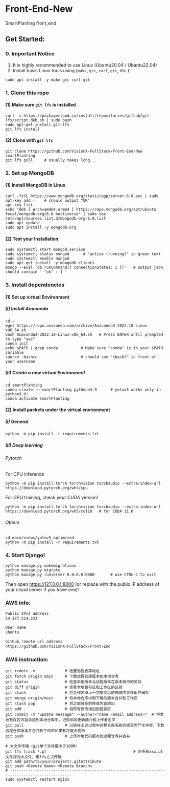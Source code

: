 # Front-End-New
SmartPlanting front_end
## Get Started: 
### 0. Important Notice
1. It is highly recommended to use Linux (Ubantu20.04 / Ubantu22.04)
2. Install basic Linux tools using (`make`, `gcc`, `curl`, `git`, etc.)
```shell
sudo apt install -y make gcc curl git
```
### 1. Clone this repo
#### (1) Make sure `git lfs` is installed
```shell
curl -s https://packagecloud.io/install/repositories/github/git-lfs/script.deb.sh | sudo bash
sudo apt-get install git-lfs
git lfs install
```
#### (2) Clone with `git lfs`
```shell
git clone https://github.com/VisionX-FullStack/Front-End-New smartPlanting
git lfs pull     # Usually takes long...
```
### 2. Set up MongoDB
#### (1) Install MongoDB in Linux
```shell
curl -fsSL https://www.mongodb.org/static/pgp/server-6.0.asc | sudo apt-key add -    # should output "OK"
apt-key list
echo "deb [ arch=amd64,arm64 ] https://repo.mongodb.org/apt/ubuntu focal/mongodb-org/6.0 multiverse" | sudo tee /etc/apt/sources.list.d/mongodb-org-6.0.list
sudo apt update
sudo apt install -y mongodb-org
```
#### (2) Test your Installation
```shell
sudo systemctl start mongod.service
sudo systemctl status mongod      # "active (running)" in green text
sudo systemctl enable mongod
sudo apt-get install -y mongodb-clients
mongo --eval 'db.runCommand({ connectionStatus: 1 })'   # output json should contain ' "ok" : 1 '
```
### 3. Install dependencies
#### (1) Set up virtual Environment
##### (I) Install Anaconda
```shell
cd ~
wget https://repo.anaconda.com/archive/Anaconda3-2022.10-Linux-x86_64.sh
bash Anaconda3-2022.10-Linux-x86_64.sh   # Press ENTER until prompted to type "yes"
conda init
echo $PATH | grep conda          # Make sure "conda" is in your $PATH variable
source .bashrc                   # should see "(bash)" in front of your username
```
##### (II) Create a new virtual Environment
```shell
cd smartPlanting
conda create -n smartPlanting python=3.9      # yolov5 works only in python3.9!
conda activate smartPlanting
```
#### (2) Install packets under the virtual environment
##### (I) General
```shell
python -m pip install -r requirements.txt
```
##### (II) Deep learning
###### Pytorch
For CPU inference
```shell
python -m pip install torch torchvision torchaudio --extra-index-url https://download.pytorch.org/whl/cpu  
```
For GPU training, check your CUDA version!
```shell
python -m pip install torch torchvision torchaudio --extra-index-url https://download.pytorch.org/whl/cu116   # for CUDA 11.6
```
###### Others
```shell
cd main/views/yolov5_optimized
python -m pip install -r requirements.txt
```
### 4. Start Django!
```shell
python manage.py makemigrations
python manage.py migrate
python manage.py runserver 0.0.0.0:8000       # use CTRL-C to exit
```
Then open https://127.0.0.1:8000 (or replace with the public IP address of your cloud server if you have one)!
### AWS info:
```txt
Public IPv4 address
54.177.214.223

User name
ubuntu

GitHub remote url address
https://github.com/VisionX-FullStack/Front-End
```

### AWS instruction:
```shell
git remote -v             # 检查远程仓库地址
git fetch origin main     # 下载远程仓库版本到本地仓库
git status                # 检查本地版本与远程版本在版本树中的区别
git diff origin           # 查看本地暂存区和工作区的区别
git stash                 # 将工作区继上一次提交后的修改内容移出并储存
git merge origin/main     # 将本地仓库中刚下载的版本合并到工作区
git stash pop             # 将之前储存的修改内容取出
git add .                 # 将所有修改添加到暂存区
git commit -m "update message" --author="name <email address>"  # 将本地暂存区内容添加到本地仓库中，记得添加更新简介和上传者名字
git pull                  # 以防在上述过程中远程仓库有新的提交而产生冲突，下载远程仓库版本并合并到工作区如果有冲突会提示
git push                  # 上传本地代码版本到远程仓库并合并

# 大文件传输（git单个文件要小于100M）
git lfs track *.pt                                      # 将所有xxx.pt文件视为大文件，用lfs方式传输
git add path/to/your/project/.gitattribute
git push <Remote Name> <Remote Branch>
# -------------------------------------------------------------------------------------------------
sudo systemctl restart nginx
```
